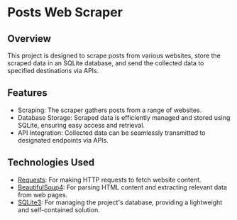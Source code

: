 # Posts Web Scraper

## Overview

This project is designed to scrape posts from various websites, store the scraped data in an SQLite database, and send
the collected data to specified destinations via APIs.

## Features

* Scraping: The scraper gathers posts from a range of websites.
* Database Storage: Scraped data is efficiently managed and stored using SQLite, ensuring easy access and retrieval.
* API Integration: Collected data can be seamlessly transmitted to designated endpoints via APIs.

## Technologies Used

* [Requests](https://requests.readthedocs.io): For making HTTP requests to fetch website content.
* [BeautifulSoup4](https://pypi.org/project/beautifulsoup4): For parsing HTML content and extracting relevant data from web pages.
* [SQLite3](https://docs.python.org/3/library/sqlite3.html): For managing the project's database, providing a lightweight and self-contained solution.